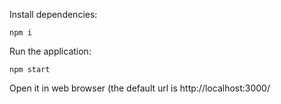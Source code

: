 Install dependencies:
```
npm i
```
Run the application:
```
npm start
```
Open it in web browser (the default url is http://localhost:3000/
